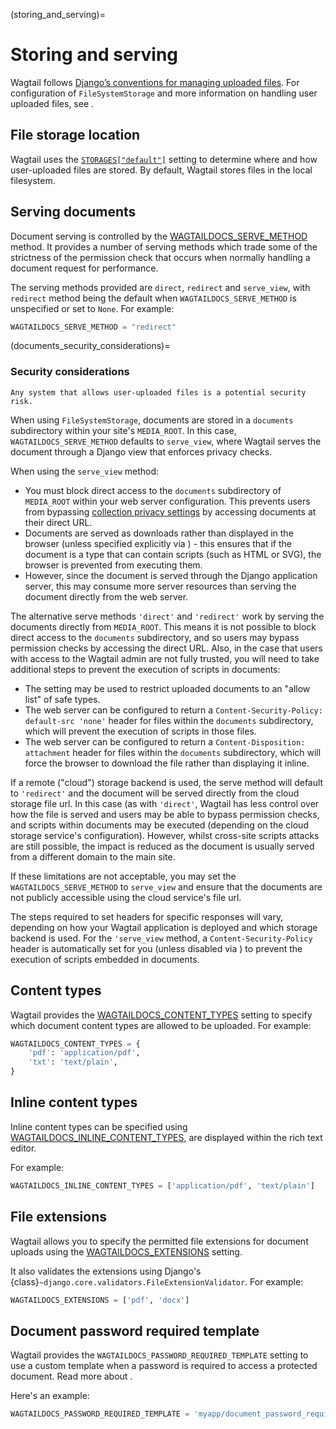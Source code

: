 (storing_and_serving)=

# Storing and serving

Wagtail follows [Django’s conventions for managing uploaded files](inv:django#topics/files). For configuration of `FileSystemStorage` and more information on handling user uploaded files, see [](user_uploaded_files).

## File storage location

Wagtail uses the [`STORAGES["default"]`](inv:django#STORAGES) setting to determine where and how user-uploaded files are stored. By default, Wagtail stores files in the local filesystem.

## Serving documents

Document serving is controlled by the [WAGTAILDOCS_SERVE_METHOD](wagtaildocs_serve_method) method. It provides a number of serving methods which trade some of the strictness of the permission check that occurs when normally handling a document request for performance.

The serving methods provided are `direct`, `redirect` and `serve_view`, with `redirect` method being the default when `WAGTAILDOCS_SERVE_METHOD` is unspecified or set to `None`. For example:

```python
WAGTAILDOCS_SERVE_METHOD = "redirect"
```

(documents_security_considerations)=

### Security considerations

```{warning}
Any system that allows user-uploaded files is a potential security risk.
```

When using `FileSystemStorage`, documents are stored in a `documents` subdirectory within your site's `MEDIA_ROOT`. In this case, `WAGTAILDOCS_SERVE_METHOD` defaults to `serve_view`, where Wagtail serves the document through a Django view that enforces privacy checks.

When using the `serve_view` method:

-   You must block direct access to the `documents` subdirectory of `MEDIA_ROOT` within your web server configuration. This prevents users from bypassing [collection privacy settings](https://guide.wagtail.org/en-latest/how-to-guides/manage-collections/#privacy-settings) by accessing documents at their direct URL.
-   Documents are served as downloads rather than displayed in the browser (unless specified explicitly via [](wagtaildocs_inline_content_types)) - this ensures that if the document is a type that can contain scripts (such as HTML or SVG), the browser is prevented from executing them.
-   However, since the document is served through the Django application server, this may consume more server resources than serving the document directly from the web server.

The alternative serve methods `'direct'` and `'redirect'` work by serving the documents directly from `MEDIA_ROOT`. This means it is not possible to block direct access to the `documents` subdirectory, and so users may bypass permission checks by accessing the direct URL. Also, in the case that users with access to the Wagtail admin are not fully trusted, you will need to take additional steps to prevent the execution of scripts in documents:

-   The [](wagtaildocs_extensions) setting may be used to restrict uploaded documents to an "allow list" of safe types.
-   The web server can be configured to return a `Content-Security-Policy: default-src 'none'` header for files within the `documents` subdirectory, which will prevent the execution of scripts in those files.
-   The web server can be configured to return a `Content-Disposition: attachment` header for files within the `documents` subdirectory, which will force the browser to download the file rather than displaying it inline.

If a remote ("cloud") storage backend is used, the serve method will default to `'redirect'` and the document will be served directly from the cloud storage file url. In this case (as with `'direct'`, Wagtail has less control over how the file is served and users may be able to bypass permission checks, and scripts within documents may be executed (depending on the cloud storage service's configuration). However, whilst cross-site scripts attacks are still possible, the impact is reduced as the document is usually served from a different domain to the main site.

If these limitations are not acceptable, you may set the `WAGTAILDOCS_SERVE_METHOD` to `serve_view` and ensure that the documents are not publicly accessible using the cloud service's file url.

The steps required to set headers for specific responses will vary, depending on how your Wagtail application is deployed and which storage backend is used. For the `'serve_view` method, a `Content-Security-Policy` header is automatically set for you (unless disabled via [](wagtaildocs_block_embedded_content)) to prevent the execution of scripts embedded in documents.

## Content types

Wagtail provides the [WAGTAILDOCS_CONTENT_TYPES](wagtaildocs_content_types) setting to specify which document content types are allowed to be uploaded. For example:

```python
WAGTAILDOCS_CONTENT_TYPES = {
    'pdf': 'application/pdf',
    'txt': 'text/plain',
}
```

## Inline content types

Inline content types can be specified using [WAGTAILDOCS_INLINE_CONTENT_TYPES](wagtaildocs_inline_content_types), are displayed within the rich text editor.

For example:

```python
WAGTAILDOCS_INLINE_CONTENT_TYPES = ['application/pdf', 'text/plain']
```

## File extensions

Wagtail allows you to specify the permitted file extensions for document uploads using the [WAGTAILDOCS_EXTENSIONS](wagtaildocs_extensions) setting.

It also validates the extensions using Django's {class}`~django.core.validators.FileExtensionValidator`. For example:

```python
WAGTAILDOCS_EXTENSIONS = ['pdf', 'docx']
```

## Document password required template

Wagtail provides the `WAGTAILDOCS_PASSWORD_REQUIRED_TEMPLATE` setting to use a custom template when a password is required to access a protected document. Read more about [](private_pages).

Here's an example:

```python
WAGTAILDOCS_PASSWORD_REQUIRED_TEMPLATE = 'myapp/document_password_required.html'
```
